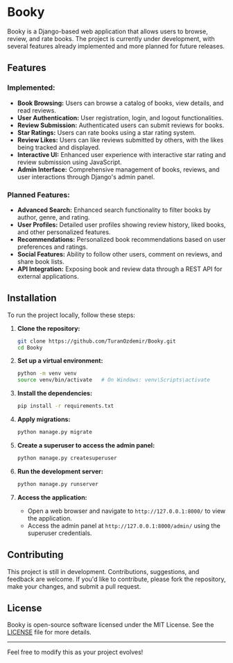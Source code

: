 # Booky

Booky is a Django-based web application that allows users to browse, review, and rate books. The project is currently under development, with several features already implemented and more planned for future releases.

## Features

### Implemented:
- **Book Browsing:** Users can browse a catalog of books, view details, and read reviews.
- **User Authentication:** User registration, login, and logout functionalities.
- **Review Submission:** Authenticated users can submit reviews for books.
- **Star Ratings:** Users can rate books using a star rating system.
- **Review Likes:** Users can like reviews submitted by others, with the likes being tracked and displayed.
- **Interactive UI:** Enhanced user experience with interactive star rating and review submission using JavaScript.
- **Admin Interface:** Comprehensive management of books, reviews, and user interactions through Django's admin panel.

### Planned Features:
- **Advanced Search:** Enhanced search functionality to filter books by author, genre, and rating.
- **User Profiles:** Detailed user profiles showing review history, liked books, and other personalized features.
- **Recommendations:** Personalized book recommendations based on user preferences and ratings.
- **Social Features:** Ability to follow other users, comment on reviews, and share book lists.
- **API Integration:** Exposing book and review data through a REST API for external applications.

## Installation

To run the project locally, follow these steps:

1. **Clone the repository:**
    ```bash
    git clone https://github.com/TuranOzdemir/Booky.git
    cd Booky
    ```

2. **Set up a virtual environment:**
    ```bash
    python -m venv venv
    source venv/bin/activate   # On Windows: venv\Scripts\activate
    ```

3. **Install the dependencies:**
    ```bash
    pip install -r requirements.txt
    ```

4. **Apply migrations:**
    ```bash
    python manage.py migrate
    ```

5. **Create a superuser to access the admin panel:**
    ```bash
    python manage.py createsuperuser
    ```

6. **Run the development server:**
    ```bash
    python manage.py runserver
    ```

7. **Access the application:**
   - Open a web browser and navigate to `http://127.0.0.1:8000/` to view the application.
   - Access the admin panel at `http://127.0.0.1:8000/admin/` using the superuser credentials.

## Contributing

This project is still in development. Contributions, suggestions, and feedback are welcome. If you'd like to contribute, please fork the repository, make your changes, and submit a pull request.

## License

Booky is open-source software licensed under the MIT License. See the [LICENSE](LICENSE) file for more details.

---

Feel free to modify this as your project evolves!
